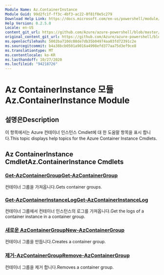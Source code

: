 ```yaml
---
Module Name: Az.ContainerInstance
Module Guid: 99d2fc1f-ff3c-4bf3-ac22-8f81f0e5c279
Download Help Link: https://docs.microsoft.com/en-us/powershell/module/az.containerinstance
Help Version: 0.2.5.0
Locale: en-US
content_git_url: https://github.com/Azure/azure-powershell/blob/master/src/ContainerInstance/ContainerInstance/help/Az.ContainerInstance.md
original_content_git_url: https://github.com/Azure/azure-powershell/blob/master/src/ContainerInstance/ContainerInstance/help/Az.ContainerInstance.md
ms.openlocfilehash: 5002ba710dc08de7db35b04974aa03fd72391c2e
ms.sourcegitcommit: b4a38bcb0501a9016a4998efd377aa75d3ef9ce8
ms.translationtype: MT
ms.contentlocale: ko-KR
ms.lasthandoff: 10/27/2020
ms.locfileid: "94218726"
---
```

# <span data-ttu-id="af981-101">Az ContainerInstance 모듈</span><span class="sxs-lookup"><span data-stu-id="af981-101">Az.ContainerInstance Module</span></span>
## <span data-ttu-id="af981-102">설명은</span><span class="sxs-lookup"><span data-stu-id="af981-102">Description</span></span>
<span data-ttu-id="af981-103">이 항목에서는 Azure 컨테이너 인스턴스 Cmdlet에 대 한 도움말 항목을 표시 합니다.</span><span class="sxs-lookup"><span data-stu-id="af981-103">This topic displays help topics for the Azure Container Instance Cmdlets.</span></span>

## <span data-ttu-id="af981-104">Az ContainerInstance Cmdlet</span><span class="sxs-lookup"><span data-stu-id="af981-104">Az.ContainerInstance Cmdlets</span></span>
### [<span data-ttu-id="af981-105">Get-AzContainerGroup</span><span class="sxs-lookup"><span data-stu-id="af981-105">Get-AzContainerGroup</span></span>](Get-AzContainerGroup.md)
<span data-ttu-id="af981-106">컨테이너 그룹을 가져옵니다.</span><span class="sxs-lookup"><span data-stu-id="af981-106">Gets container groups.</span></span>

### [<span data-ttu-id="af981-107">Get-AzContainerInstanceLog</span><span class="sxs-lookup"><span data-stu-id="af981-107">Get-AzContainerInstanceLog</span></span>](Get-AzContainerInstanceLog.md)
<span data-ttu-id="af981-108">컨테이너 그룹에서 컨테이너 인스턴스의 로그를 가져옵니다.</span><span class="sxs-lookup"><span data-stu-id="af981-108">Get the logs of a container instance in a container group.</span></span>

### [<span data-ttu-id="af981-109">새로운 AzContainerGroup</span><span class="sxs-lookup"><span data-stu-id="af981-109">New-AzContainerGroup</span></span>](New-AzContainerGroup.md)
<span data-ttu-id="af981-110">컨테이너 그룹을 만듭니다.</span><span class="sxs-lookup"><span data-stu-id="af981-110">Creates a container group.</span></span>

### [<span data-ttu-id="af981-111">제거-AzContainerGroup</span><span class="sxs-lookup"><span data-stu-id="af981-111">Remove-AzContainerGroup</span></span>](Remove-AzContainerGroup.md)
<span data-ttu-id="af981-112">컨테이너 그룹을 제거 합니다.</span><span class="sxs-lookup"><span data-stu-id="af981-112">Removes a container group.</span></span>

